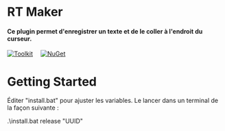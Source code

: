 # RT Maker

#### Ce plugin permet d'enregistrer un texte et de le coller à l'endroit du curseur.

[![Toolkit](https://github.githubassets.com/favicons/favicon-dark.svg?style=flat)](https://github.com/BarRaider/streamdeck-tools)  [![NuGet](https://img.shields.io/nuget/v/streamdeck-tools.svg?style=flat)](https://www.nuget.org/packages/streamdeck-tools)

# Getting Started
Éditer "install.bat" pour ajuster les variables.
Le lancer dans un terminal de la façon suivante :

.\install.bat release "UUID"